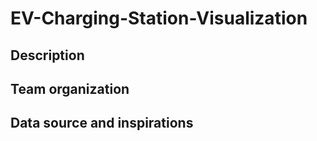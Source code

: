 # EV-Charging-Station-Visualization

## Description



## Team organization



## Data source and inspirations

